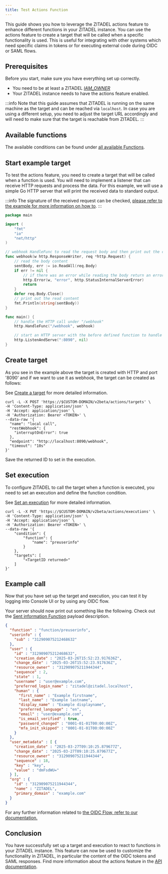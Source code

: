 ```yaml
---
title: Test Actions Function
---
```


This guide shows you how to leverage the ZITADEL actions feature to enhance different functions in your ZITADEL instance.
You can use the actions feature to create a target that will be called when a specific functionality is used.
This is useful for integrating with other systems which need specific claims in tokens or for executing external code during OIDC or SAML flows.

## Prerequisites

Before you start, make sure you have everything set up correctly.

- You need to be at least a ZITADEL [_IAM_OWNER_](/guides/manage/console/managers)
- Your ZITADEL instance needs to have the actions feature enabled.

:::info
Note that this guide assumes that ZITADEL is running on the same machine as the target and can be reached via `localhost`.
In case you are using a different setup, you need to adjust the target URL accordingly and will need to make sure that the target is reachable from ZITADEL.
:::

## Available functions

The available conditions can be found under [all available Functions](/apis/resources/action_service_v2/action-service-list-execution-functions).

## Start example target

To test the actions feature, you need to create a target that will be called when a function is used.
You will need to implement a listener that can receive HTTP requests and process the data.
For this example, we will use a simple Go HTTP server that will print the received data to standard output.

:::info
The signature of the received request can be checked, [please refer to the example for more information on how to](/guides/integrate/actions/testing-request-signature).
:::

```go
package main

import (
	"fmt"
	"io"
	"net/http"
)

// webhook HandleFunc to read the request body and then print out the contents
func webhook(w http.ResponseWriter, req *http.Request) {
	// read the body content
	sentBody, err := io.ReadAll(req.Body)
	if err != nil {
		// if there was an error while reading the body return an error
		http.Error(w, "error", http.StatusInternalServerError)
		return
	}
	defer req.Body.Close()
	// print out the read content
	fmt.Println(string(sentBody))
}

func main() {
	// handle the HTTP call under "/webhook"
	http.HandleFunc("/webhook", webhook)

	// start an HTTP server with the before defined function to handle the endpoint under "http://localhost:8090"
	http.ListenAndServe(":8090", nil)
}

```

## Create target

As you see in the example above the target is created with HTTP and port '8090' and if we want to use it as webhook, the target can be created as follows:

See [Create a target](/apis/resources/action_service_v2/action-service-create-target) for more detailed information.

```shell
curl -L -X POST 'https://$CUSTOM-DOMAIN/v2beta/actions/targets' \
-H 'Content-Type: application/json' \
-H 'Accept: application/json' \
-H 'Authorization: Bearer <TOKEN>' \
--data-raw '{
  "name": "local call",
  "restWebhook": {
    "interruptOnError": true    
  },
  "endpoint": "http://localhost:8090/webhook",
  "timeout": "10s"
}'
```

Save the returned ID to set in the execution.

## Set execution

To configure ZITADEL to call the target when a function is executed, you need to set an execution and define the function
condition.

See [Set an execution](/apis/resources/action_service_v2/action-service-set-execution) for more detailed information.

```shell
curl -L -X PUT 'https://$CUSTOM-DOMAIN/v2beta/actions/executions' \
-H 'Content-Type: application/json' \
-H 'Accept: application/json' \
-H 'Authorization: Bearer <TOKEN>' \
--data-raw '{
    "condition": {
        "function": {
            "name": "preuserinfo"
        }
    },
    "targets": [
        "<TargetID returned>"
    ]
}'
```

## Example call

Now that you have set up the target and execution, you can test it by logging into Console UI or
by using any OIDC flow.

Your server should now print out something like the following. Check out the [Sent information Function](./usage#sent-information-function) payload description.
```json
{
  "function" : "function/preuserinfo",
  "userinfo" : {
    "sub" : "312909075212468632"
  },
  "user" : {
    "id" : "312909075212468632",
    "creation_date" : "2025-03-26T15:52:23.917636Z",
    "change_date" : "2025-03-26T15:52:23.917636Z",
    "resource_owner" : "312909075211944344",
    "sequence" : 2,
    "state" : 1,
    "username" : "user@example.com",
    "preferred_login_name" : "zitadel@zitadel.localhost",
    "human" : {
      "first_name" : "Example firstname",
      "last_name" : "Example lastname",
      "display_name" : "Example displayname",
      "preferred_language" : "en",
      "email" : "user@example.com",
      "is_email_verified" : true,
      "password_changed" : "0001-01-01T00:00:00Z",
      "mfa_init_skipped" : "0001-01-01T00:00:00Z"
    }
  },
  "user_metadata" : [ {
    "creation_date" : "2025-03-27T09:10:25.879677Z",
    "change_date" : "2025-03-27T09:10:25.879677Z",
    "resource_owner" : "312909075211944344",
    "sequence" : 18,
    "key" : "key",
    "value" : "dmFsdWU="
  } ],
  "org" : {
    "id" : "312909075211944344",
    "name" : "ZITADEL",
    "primary_domain" : "example.com"
  }
}
```

For any further information related to [the OIDC Flow, refer to our documentation.](/guides/integrate/login/oidc/login-users)

## Conclusion

You have successfully set up a target and execution to react to functions in your ZITADEL instance.
This feature can now be used to customize the functionality in ZITADEL, in particular the content of the OIDC tokens and SAML responses.
Find more information about the actions feature in the [API documentation](/concepts/features/actions_v2).
